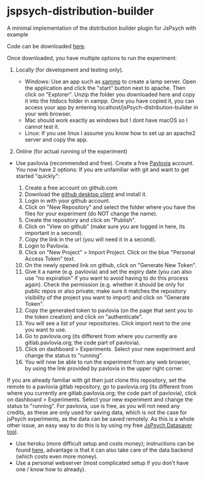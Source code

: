 # jspsych-distribution-builder
A minimal implementation of the distribution builder plugin for JsPsych with example

Code can be downloaded [here](https://github.com/julianquandt/jspsych-distribution-builder/archive/refs/heads/main.zip). 

Once downloaded, you have multiple options to run the experiment:

1. Locally (for development and testing only).

   - Windows: Use an app such as [xammp](https://www.apachefriends.org/) to create a lamp server. Open the application and click the "start" button next to apache. Then click on "Explorer". Unzip the folder you downloaded here and copy it into the htdocs folder in xampp. Once you have copied it, you can access your app by entering localhost/jsPsych-distribution-builder in your web browser.
   - Mac should work exactly as windows but I dont have macOS so I cannot test it.
   - Linux: If you use linux I assume you know how to set up an apache2 server and copy the app.

3. Online (for actual running of the experiment)

  - Use pavlovia (recommended and free). Create a free [Pavlovia](https://pavlovia.org/) account.
    You now have 2 options:
    If you are unfamiliar with git and want to get started "quickly":

     1. Create a free account on github.com
     2. Download the [github desktop client](https://desktop.github.com/download/) and install it.
     3. Login in with your github account.
     4. Click on "New Repository" and select the folder where you have the files for your experiment (do NOT change the name).
     5. Create the repository and click on "Publish".
     6. Click on "View on github" (make sure you are logged in here, its important in a second).
     7. Copy the link in the url (you will need it in a second).
     8. Login to Pavlovia.
     9. Click on "New Project" > Import Project. Click on the blue "Personal Access Token" text.
     10. On the newly opened link on github, click on "Generate New Token".
     11. Give it a name (e.g. pavlovia) and set the expiry date (you can also use "no expiration" if you want to avoid having to do this process again). Check the permission (e.g. whether it should be only for public repos or also private; make sure it matches the repository visibility of the project you want to import) and click on "Generate Token". 
     12. Copy the generated token to pavlovia (on the page that sent you to the token creation) and click on "authenticate".
     13. You will see a list of your repositories. Click import next to the one you want to use.
     14. Go to pavlovia.org (its different from where you currently are gitlab.pavlovia.org; the code part of pavlovia).
     15. Click on dashboard > Experiments. Select your new experiment and change the status to "running".
     16. You will now be able to run the experiment from any web browser, by using the link provided by pavlovia in the upper right corner.

   If you are already familiar with git then just clone this repository, set the remote to a pavlovia gitlab repository, go to pavlovia.org (its different from where you currently are gitlab.pavlovia.org; the code part of pavlovia), click on dashboard > Experiments. Select your new experiment and change the status to "running".
   For pavlovia, use is free, as you will not need any credits, as these are only used for saving data, which is not the case for jsPsych experiments, as the data can be saved remotely. As this is a whole other issue, an easy way to do this is by using my free [JsPsych Datasaver tool](server.julianquandt.com/jspsych_datasaver).

  - Use heroku (more difficult setup and costs money); instructions can be found [here](https://github.com/Tuuleh/jsPsychBackendStart), advantage is that it can also take care of the data backend (which costs even more money).
  - Use a personal webserver (most complicated setup if you don't have one / know how to already). 
